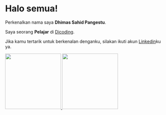 # Halo semua! 

Perkenalkan nama saya **Dhimas Sahid Pangestu**.  

Saya seorang **Pelajar** di [Dicoding](https://www.dicoding.com/).  

Jika kamu tertarik untuk berkenalan denganku, silakan ikuti akun [Linkedin](https://www.linkedin.com/in/dhimassahidpangestu/)ku ya.


<p align="left">
<a href="https://github.com/Mask512">
  <img height="180em" src="https://github-readme-stats-eight-theta.vercel.app/api?username=Mask512&show_icons=true&theme=algolia&include_all_commits=true&count_private=true"/>
  <img height="180em" src="https://github-readme-stats-eight-theta.vercel.app/api/top-langs/?username=Mask512&layout=compact&langs_count=8&theme=algolia"/>
</a>
</p>
